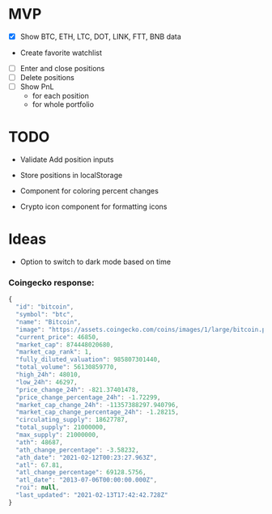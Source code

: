 # MVP

- [X] Show BTC, ETH, LTC, DOT, LINK, FTT, BNB data
- Create favorite watchlist

- [ ] Enter and close positions
- [ ] Delete positions
- [ ] Show PnL
  - for each position
  - for whole portfolio

# TODO

- Validate Add position inputs

- Store positions in localStorage

- Component for coloring percent changes
- Crypto icon component for formatting icons

# Ideas

- Option to switch to dark mode based on time

### Coingecko response:

```js
{
  "id": "bitcoin",
  "symbol": "btc",
  "name": "Bitcoin",
  "image": "https://assets.coingecko.com/coins/images/1/large/bitcoin.png?1547033579",
  "current_price": 46850,
  "market_cap": 874448020680,
  "market_cap_rank": 1,
  "fully_diluted_valuation": 985807301440,
  "total_volume": 56130859770,
  "high_24h": 48010,
  "low_24h": 46297,
  "price_change_24h": -821.37401478,
  "price_change_percentage_24h": -1.72299,
  "market_cap_change_24h": -11357388297.940796,
  "market_cap_change_percentage_24h": -1.28215,
  "circulating_supply": 18627787,
  "total_supply": 21000000,
  "max_supply": 21000000,
  "ath": 48687,
  "ath_change_percentage": -3.58232,
  "ath_date": "2021-02-12T00:23:27.963Z",
  "atl": 67.81,
  "atl_change_percentage": 69128.5756,
  "atl_date": "2013-07-06T00:00:00.000Z",
  "roi": null,
  "last_updated": "2021-02-13T17:42:42.728Z"
}
```